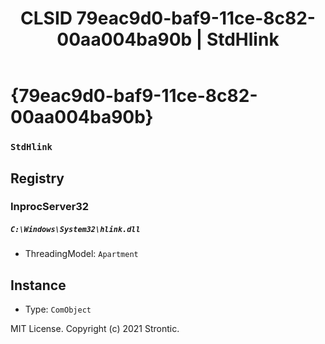 ﻿---
title: "CLSID 79eac9d0-baf9-11ce-8c82-00aa004ba90b | StdHlink"
excerpt: What is COM-Object CLSID 79eac9d0-baf9-11ce-8c82-00aa004ba90b?
---

# {79eac9d0-baf9-11ce-8c82-00aa004ba90b}

### `StdHlink`

## Registry


### InprocServer32

##### `C:\Windows\System32\hlink.dll`
* ThreadingModel: `Apartment`

## Instance

* Type: `ComObject`

MIT License. Copyright (c) 2021 Strontic.


